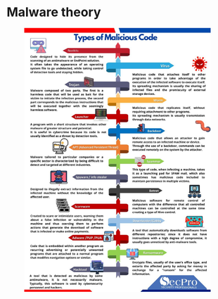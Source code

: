 # Malware theory



<figure><img src="../../.gitbook/assets/image (11).png" alt=""><figcaption></figcaption></figure>
